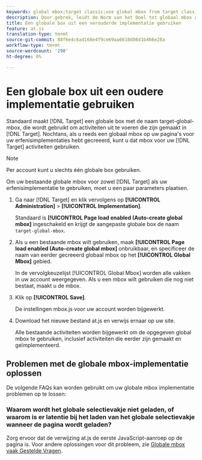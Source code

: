```yaml
---
keywords: global mbox;target classic;use global mbox from target classic
description: Door gebrek, leidt de Norm van het Doel tot globaal mbox genoemd target-global-mbox, die wordt gebruikt om activiteiten in werking te stellen die in de Standaard van het Doel worden gecreeerd. Nochtans, als u reeds een globale mbox op uw pagina's voor uw erfenisimplementaties hebt gecreeerd, kunt u die mbox voor uw Standaardactiviteiten van het Doel gebruiken.
title: Een globale box uit een verouderde implementatie gebruiken
feature: at.js
translation-type: tm+mt
source-git-commit: 88f6e4c6ad168e4f9ce69aa6618d8641b466e28a
workflow-type: tm+mt
source-wordcount: '290'
ht-degree: 0%

---
```



# Een globale box uit een oudere implementatie gebruiken

Standaard maakt [!DNL Target] een globale box met de naam target-global-mbox, die wordt gebruikt om activiteiten uit te voeren die zijn gemaakt in [!DNL Target]. Nochtans, als u reeds een globaal mbox op uw pagina&#39;s voor uw erfenisimplementaties hebt gecreeerd, kunt u dat mbox voor uw [!DNL Target] activiteiten gebruiken.

>[!NOTE]
>
>Per account kunt u slechts één globale box gebruiken.

Om uw bestaande globale mbox voor zowel [!DNL Target] als uw erfenisimplementatie te gebruiken, moet u een paar parameters plaatsen.

1. Ga naar [!DNL Target] en klik vervolgens op **[!UICONTROL Administration]** > **[!UICONTROL Implementation]**.

   Standaard is **[!UICONTROL Page load enabled (Auto-create global mbox]** ingeschakeld en krijgt de aangepaste globale box de naam `target-global-mbox`.

1. Als u een bestaande mbox wilt gebruiken, maak **[!UICONTROL Page load enabled (Auto-create global mbox]** onbruikbaar, en specificeer de naam van eerder gecreeerd globaal mbox op het **[!UICONTROL Global Mbox]** gebied.

   In de vervolgkeuzelijst [!UICONTROL Global Mbox] worden alle vakken in uw account weergegeven. Als u een mbox wilt gebruiken die nog niet bestaat, maakt u de mbox.

1. Klik op **[!UICONTROL Save]**.

   De instellingen mbox.js voor uw account worden bijgewerkt.

1. Download het nieuwe bestand at.js en verwijs ernaar op uw site.

   Alle bestaande activiteiten worden bijgewerkt om de opgegeven global mbox te gebruiken, inclusief activiteiten die eerder zijn gemaakt en geïmplementeerd.

## Problemen met de globale mbox-implementatie oplossen

De volgende FAQs kan worden gebruikt om uw globale mbox implementatie problemen op te lossen:

### Waarom wordt het globale selectievakje niet geladen, of waarom is er latentie bij het laden van het globale selectievakje wanneer de pagina wordt geladen?

Zorg ervoor dat de verwijzing at.js de eerste JavaScript-aanroep op de pagina is. Voor andere oplossingen voor dit probleem, zie [Globale mbox vaak Gestelde Vragen](/help/c-implementing-target/c-implementing-target-for-client-side-web/c-target-atjs-faq/global-mbox-frequently-asked-questions.md).
